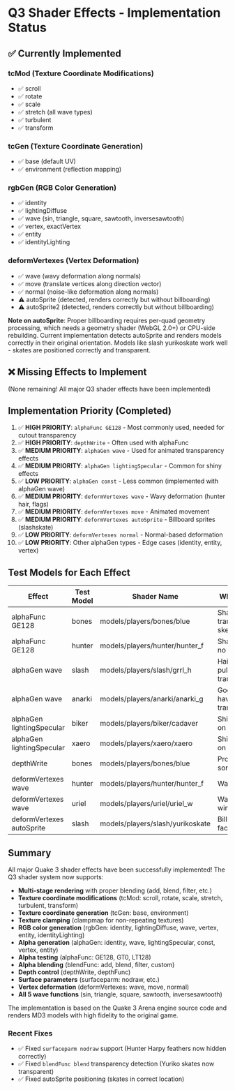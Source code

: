 # Q3 Shader Effects - Implementation Status

## ✅ Currently Implemented

### tcMod (Texture Coordinate Modifications)
- ✅ scroll
- ✅ rotate
- ✅ scale
- ✅ stretch (all wave types)
- ✅ turbulent
- ✅ transform

### tcGen (Texture Coordinate Generation)
- ✅ base (default UV)
- ✅ environment (reflection mapping)

### rgbGen (RGB Color Generation)
- ✅ identity
- ✅ lightingDiffuse
- ✅ wave (sin, triangle, square, sawtooth, inversesawtooth)
- ✅ vertex, exactVertex
- ✅ entity
- ✅ identityLighting

### deformVertexes (Vertex Deformation)
- ✅ wave (wavy deformation along normals)
- ✅ move (translate vertices along direction vector)
- ✅ normal (noise-like deformation along normals)
- ⚠️ autoSprite (detected, renders correctly but without billboarding)
- ⚠️ autoSprite2 (detected, renders correctly but without billboarding)

**Note on autoSprite**: Proper billboarding requires per-quad geometry processing, which needs a geometry shader (WebGL 2.0+) or CPU-side rebuilding. Current implementation detects autoSprite and renders models correctly in their original orientation. Models like slash yurikoskate work well - skates are positioned correctly and transparent.

## ❌ Missing Effects to Implement

(None remaining! All major Q3 shader effects have been implemented)

## Implementation Priority (Completed)

1. ✅ **HIGH PRIORITY**: `alphaFunc GE128` - Most commonly used, needed for cutout transparency
2. ✅ **HIGH PRIORITY**: `depthWrite` - Often used with alphaFunc
3. ✅ **MEDIUM PRIORITY**: `alphaGen wave` - Used for animated transparency effects
4. ✅ **MEDIUM PRIORITY**: `alphaGen lightingSpecular` - Common for shiny effects
5. ✅ **LOW PRIORITY**: `alphaGen const` - Less common (implemented with alphaGen wave)
6. ✅ **MEDIUM PRIORITY**: `deformVertexes wave` - Wavy deformation (hunter hair, flags)
7. ✅ **MEDIUM PRIORITY**: `deformVertexes move` - Animated movement
8. ✅ **MEDIUM PRIORITY**: `deformVertexes autoSprite` - Billboard sprites (slashskate)
9. ✅ **LOW PRIORITY**: `deformVertexes normal` - Normal-based deformation
10. ✅ **LOW PRIORITY**: Other alphaGen types - Edge cases (identity, entity, vertex)

## Test Models for Each Effect

| Effect | Test Model | Shader Name | What to Look For |
|--------|-----------|-------------|------------------|
| alphaFunc GE128 | bones | models/players/bones/blue | Sharp cutout transparency on skeleton parts |
| alphaFunc GE128 | hunter | models/players/hunter/hunter_f | Sharp cutout hair, no blending |
| alphaGen wave | slash | models/players/slash/grrl_h | Hair should have pulsating transparency |
| alphaGen wave | anarki | models/players/anarki/anarki_g | Goggles should have pulsating transparency |
| alphaGen lightingSpecular | biker | models/players/biker/cadaver | Shiny rim lighting on edges |
| alphaGen lightingSpecular | xaero | models/players/xaero/xaero | Shiny rim lighting on armor |
| depthWrite | bones | models/players/bones/blue | Proper depth sorting with cutout |
| deformVertexes wave | hunter | models/players/hunter/hunter_f | Wavy hair motion |
| deformVertexes wave | uriel | models/players/uriel/uriel_w | Wavy wings/accessories |
| deformVertexes autoSprite | slash | models/players/slash/yurikoskate | Billboard sprites facing camera |

## Summary

All major Quake 3 shader effects have been successfully implemented! The Q3 shader system now supports:

- **Multi-stage rendering** with proper blending (add, blend, filter, etc.)
- **Texture coordinate modifications** (tcMod: scroll, rotate, scale, stretch, turbulent, transform)
- **Texture coordinate generation** (tcGen: base, environment)
- **Texture clamping** (clampmap for non-repeating textures)
- **RGB color generation** (rgbGen: identity, lightingDiffuse, wave, vertex, entity, identityLighting)
- **Alpha generation** (alphaGen: identity, wave, lightingSpecular, const, vertex, entity)
- **Alpha testing** (alphaFunc: GE128, GT0, LT128)
- **Alpha blending** (blendFunc: add, blend, filter, custom)
- **Depth control** (depthWrite, depthFunc)
- **Surface parameters** (surfaceparm: nodraw, etc.)
- **Vertex deformation** (deformVertexes: wave, move, normal)
- **All 5 wave functions** (sin, triangle, square, sawtooth, inversesawtooth)

The implementation is based on the Quake 3 Arena engine source code and renders MD3 models with high fidelity to the original game.

### Recent Fixes
- ✅ Fixed `surfaceparm nodraw` support (Hunter Harpy feathers now hidden correctly)
- ✅ Fixed `blendFunc blend` transparency detection (Yuriko skates now transparent)
- ✅ Fixed autoSprite positioning (skates in correct location)
